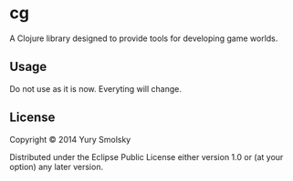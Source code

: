 # cg

A Clojure library designed to provide tools for developing game worlds.

## Usage

Do not use as it is now. Everyting will change.

## License

Copyright © 2014 Yury Smolsky

Distributed under the Eclipse Public License either version 1.0 or (at
your option) any later version.
